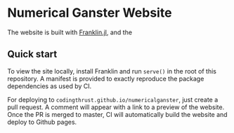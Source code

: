 # Numerical Ganster Website 

The website is built with [Franklin.jl](https://github.com/tlienart/Franklin.jl), and the

## Quick start

To view the site locally, install Franklin and run `serve()` in the root of this repository.
A manifest is provided to exactly reproduce the package dependencies as used by CI.

For deploying to `codingthrust.github.io/numericalganster`, just create a pull request. A comment will appear with a
link to a preview of the website. Once the PR is merged to master, CI will automatically
build the website and deploy to Github pages.
